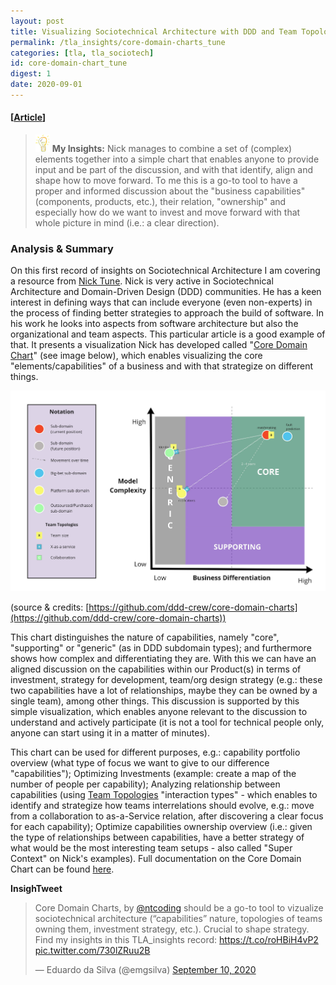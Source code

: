 ```yaml
---
layout: post
title: Visualizing Sociotechnical Architecture with DDD and Team Topologies, Nick Tune
permalink: /tla_insights/core-domain-charts_tune
categories: [tla, tla_sociotech]
id: core-domain-chart_tune
digest: 1
date: 2020-09-01
---
```


#### [[Article](https://medium.com/nick-tune-tech-strategy-blog/visualising-sociotechnical-architecture-with-ddd-and-team-topologies-48c6be036c40)]

> ![light](/assets/light-bulb.png) **My Insights:** Nick manages to combine a set of (complex) elements together into a simple chart that enables anyone to provide input and be part of the discussion, and with that identify, align and shape how to move forward. To me this is a go-to tool to have a proper and informed discussion about the "business capabilities" (components, products, etc.), their relation, "ownership" and especially how do we want to invest and move forward with that whole picture in mind (i.e.: a clear direction).

### Analysis & Summary

On this first record of insights on Sociotechnical Architecture I am covering a resource from [Nick Tune](https://twitter.com/ntcoding). Nick is very active in Sociotechnical Architecture and Domain-Driven Design (DDD) communities. He has a keen interest in defining ways that can include everyone (even non-experts) in the process of finding better strategies to approach the build of software. In his work he looks into aspects from software architecture but also the organizational and team aspects. This particular article is a good example of that. It presents a visualization Nick has developed called "[Core Domain Chart](https://github.com/ddd-crew/core-domain-charts)" (see image below), which enables visualizing the core "elements/capabilities" of a business and with that strategize on different things.

![Core Domain Chart](/assets/core-domain-chart.jpg)

(source & credits: [https://github.com/ddd-crew/core-domain-charts](https://github.com/ddd-crew/core-domain-charts))

This chart distinguishes the nature of capabilities, namely "core", "supporting" or "generic" (as in DDD subdomain types); and furthermore shows how complex and differentiating they are. With this we can have an aligned discussion on the capabilities within our Product(s) in terms of investment, strategy for development, team/org design strategy (e.g.: these two capabilities have a lot of relationships, maybe they can be owned by a single team), among other things. This discussion is supported by this simple visualization, which enables anyone relevant to the discussion to understand and actively participate (it is not a tool for technical people only, anyone can start using it in a matter of minutes).

This chart can be used for different purposes, e.g.: capability portfolio overview (what type of focus we want to give to our difference "capabilities"); Optimizing Investments (example: create a map of the number of people per capability); Analyzing relationship between capabilities (using [Team Topologies](https://teamtopologies.com/) "interaction types" - which enables to identify and strategize how teams interrelations should evolve, e.g.: move from a collaboration to as-a-Service relation, after discovering a clear focus for each capability); Optimize capabilities ownership overview (i.e.: given the type of relationships between capabilities, have a better strategy of what would be the most interesting team setups - also called "Super Context" on Nick's examples). Full documentation on the Core Domain Chart can be found [here](https://github.com/ddd-crew/core-domain-charts).

**InsighTweet**

<blockquote class="twitter-tweet"><p lang="en" dir="ltr">Core Domain Charts, by <a href="https://twitter.com/ntcoding?ref_src=twsrc%5Etfw">@ntcoding</a> should be a go-to tool to vizualize sociotechnical architecture (“capabilities” nature, topologies of teams owning them, investment strategy, etc.). Crucial to shape strategy. Find my insights in this TLA_insights record: <a href="https://t.co/roHBiH4vP2">https://t.co/roHBiH4vP2</a> <a href="https://t.co/730lZRuu2B">pic.twitter.com/730lZRuu2B</a></p>&mdash; Eduardo da Silva (@emgsilva) <a href="https://twitter.com/emgsilva/status/1304062451546304513?ref_src=twsrc%5Etfw">September 10, 2020</a></blockquote> <script async src="https://platform.twitter.com/widgets.js" charset="utf-8"></script>
